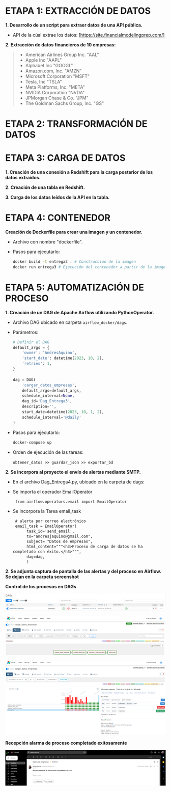 # ETAPA 1: EXTRACCIÓN DE DATOS

**1. Desarrollo de un script para extraer datos de una API pública.**

 - API de la cúal extrae los datos: [https://site.financialmodelingprep.com/]

**2. Extracción de datos financieros de 10 empresas:**

   > - American Airlines Group Inc. "AAL"
   > - Apple Inc "AAPL"
   > - Alphabet Inc "GOOGL"
   > - Amazon.com, Inc. "AMZN"
   > - Microsoft Corporation "MSFT"
   > - Tesla, Inc "TSLA"
   > - Meta Platforms, Inc. "META"
   > - NVIDIA Corporation "NVDA"
   > - JPMorgan Chase & Co. "JPM"
   > - The Goldman Sachs Group, Inc. "GS"

# ETAPA 2: TRANSFORMACIÓN DE DATOS


# ETAPA 3: CARGA DE DATOS

**1. Creación de una conexión a Redshift para la carga posterior de los datos extraídos.**

**2. Creación de una tabla en Redshift.**

**3. Carga de los datos leídos de la API en la tabla.**

# ETAPA 4: CONTENEDOR

**Creación de Dockerfile para crear una imagen y un contenedor.**

   - Archivo con nombre "dockerfile".
   - Pasos para ejecutarlo:

     ```bash
     docker build -t entrega3 . # Construcción de la imagen
     docker run entrega3 # Ejecución del contenedor a partir de la imagen
     ```

# ETAPA 5: AUTOMATIZACIÓN DE PROCESO

**1. Creación de un DAG de Apache Airflow utilizando PythonOperator.**

   - Archivo DAG ubicado en carpeta `airflow_docker/dags`.
  
   - Parámetros:

     ```python
     # Definir el DAG
     default_args = {
         'owner': 'AndresAquino',
         'start_date': datetime(2023, 10, 2),
         'retries': 1,
     }

     dag = DAG(
         'cargar_datos_empresas',
         default_args=default_args,
         schedule_interval=None, 
         dag_id='Dag_Entrega3',
         description='',
         start_date=datetime(2023, 10, 1, 2),
         schedule_interval='@daily'
     )
     ```

   - Pasos para ejecutarlo:

     ```bash
     docker-compose up
     ```

   - Orden de ejecución de las tareas:

        `obtener_datos >> guardar_json >> exportar_bd`

**2. Se incorpora al proyecto el envío de alertas mediante SMTP.**

  - En el archivo Dag_Entrega4.py, ubicado en la carpeta de dags:
  
  - Se importa el operador EmailOperator

         from airflow.operators.email import EmailOperator
 
  - Se incorpora la Tarea email_task

         # alerta por correo electrónico
         email_task = EmailOperator(
              task_id='send_email',
              to="andresjaquino@gmail.com",
              subject= "Datos de empresas",
              html_content="""<h3>Proceso de carga de datos se ha completado con éxito.</h3>""",
              dag=dag,
              )

**2. Se adjunta captura de pantalla de las alertas y del proceso en Airflow. Se dejan en la carpeta screenshot**

**Control de los procesos en DAGs**

![DGAs](https://github.com/AndresjAquino/ETL_Projects/blob/main/Datos_Financieros_Empresas/screenshot/DAGs.png)

![Grid](https://github.com/AndresjAquino/ETL_Projects/blob/main/Datos_Financieros_Empresas/screenshot/Graph.png)

![Graph](https://github.com/AndresjAquino/ETL_Projects/blob/main/Datos_Financieros_Empresas/screenshot/Grid.png)

**Recepción alarma de proceso completado exitosamente**

![Gmail](https://github.com/AndresjAquino/ETL_Projects/blob/main/Datos_Financieros_Empresas/screenshot/gmail.png)
